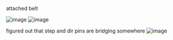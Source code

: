 attached belt

![image](https://github.com/user-attachments/assets/6b50b6db-c663-42d7-8ef1-ac9f78db29b0)
![image](https://github.com/user-attachments/assets/0282b224-dab8-46cc-b4d2-4dcdf18f585e)

figured out that step and dir pins are bridging somewhere
![image](https://github.com/user-attachments/assets/d30eca88-84cf-40ea-995c-eca3af5dfecb)
